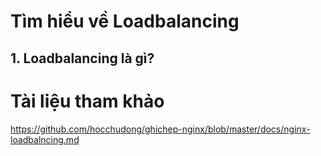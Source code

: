 # Tìm hiểu về Loadbalancing
## 1. Loadbalancing là gì?
# Tài liệu tham khảo
https://github.com/hocchudong/ghichep-nginx/blob/master/docs/nginx-loadbalncing.md